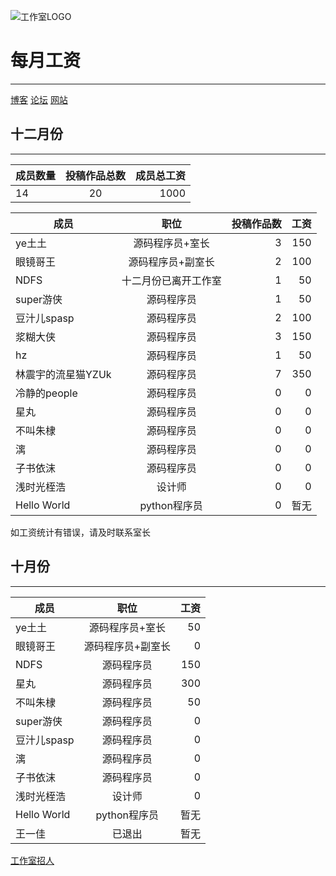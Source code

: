 ![工作室LOGO](http://user-assets.sxlcdn.com/images/544576/FjMoDaJkRLQI0xVC2ZVfvRpTJ-NU.png?imageMogr2/strip/auto-orient/thumbnail/300x300%3E/format/png "工作室LOGO")


# 每月工资
---
[博客](https://dzr.lengku.cf/)
[论坛](https://bbs.lengku.cf/)
[网站](http://douzhier.sxl.cn/)




## 十二月份
----

成员数量|投稿作品总数|成员总工资
--- |:--:|--:|
14|20|1000




成员|职位|投稿作品数|工资
--- |:--:|--:|--:|
ye土土|源码程序员+室长|3|150
眼镜哥王|源码程序员+副室长|2|100
NDFS|十二月份已离开工作室|1|50
super游侠|源码程序员|1|50
豆汁儿spasp|源码程序员|2|100
浆糊大侠|源码程序员|3|150
hz|源码程序员|1|50
林震宇的流星猫YZUk|源码程序员|7|350
冷静的people|源码程序员|0|0
星丸|源码程序员|0|0
不叫朱棣|源码程序员|0|0
漓|源码程序员|0|0
子书依沫|源码程序员|0|0
浅时光桎浩|设计师|0|0
Hello World|python程序员|0|暂无

如工资统计有错误，请及时联系室长













## 十月份
--------


成员|职位|工资
--- |:--:|---:
ye土土|源码程序员+室长|50
眼镜哥王|源码程序员+副室长|0
NDFS|源码程序员|150
星丸|源码程序员|300
不叫朱棣|源码程序员|50
super游侠|源码程序员|0
豆汁儿spasp|源码程序员|0
漓|源码程序员|0
子书依沫|源码程序员|0
浅时光桎浩|设计师|0
Hello World|python程序员|暂无
王一佳|已退出|暂无



[工作室招人](https://shequ.codemao.cn/community/192897/)
